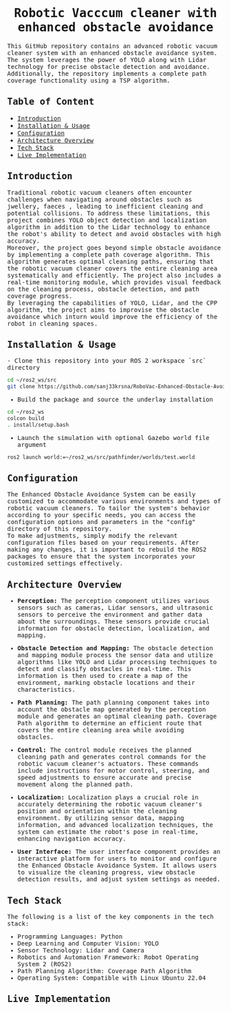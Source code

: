 <div align='center'> 
  <h1><samp> Robotic Vacccum cleaner with enhanced obstacle avoidance </samp></h1> 
</div> 

<samp>This GitHub repository contains an advanced robotic vacuum cleaner system with an enhanced obstacle avoidance system. The system leverages the power of YOLO along with Lidar technology for precise obstacle detection and avoidance. Additionally, the repository implements a complete path coverage functionality using a TSP algorithm.</samp>

## <samp>Table of Content</samp>
- [<samp>Introduction</samp>](#introduction)
- [<samp>Installation & Usage</samp>](#installation--usage)
- [<samp>Configuration</samp>](#configuration)
- [<samp>Architecture Overview</samp>](#architecture-overview)
- [<samp>Tech Stack</samp>](#tech-stack)
- [<samp>Live Implementation</samp>](#live-implementation)

## <samp>Introduction</samp>
<samp>Traditional robotic vacuum cleaners often encounter challenges when navigating around obstacles such as jwellery, faeces , leading to inefficient cleaning and potential collisions. To address these limitations, this project combines  YOLO object detection and localization algorithm in addition to the Lidar technology to enhance the robot's ability to detect and avoid obstacles with high accuracy.<br>
Moreover, the project goes beyond simple obstacle avoidance by implementing a complete path coverage algorithm. This algorithm generates optimal cleaning paths, ensuring that the robotic vacuum cleaner covers the entire cleaning area systematically and efficiently. The project also includes a real-time monitoring module, which provides visual feedback on the cleaning process, obstacle detection, and path coverage progress.<br> 
By leveraging the capabilities of YOLO, Lidar, and the CPP algorithm, the project aims to improvise the obstacle avoidance which inturn would improve the efficiency of the robot in cleaning spaces.</samp>


## <samp>Installation & Usage</samp>
<samp>
- Clone this repository into your ROS 2 workspace `src`  directory

```bash
cd ~/ros2_ws/src 
git clone https://github.com/sanj33krsna/RoboVac-Enhanced-Obstacle-Avoidance
```

- Build the package and source the underlay installation

```bash
cd ~/ros2_ws
colcon build
. install/setup.bash
```
- Launch the simulation with optional Gazebo world file argument

```bash
ros2 launch world:=~/ros2_ws/src/pathfinder/worlds/test.world
```

</samp>

## <samp>Configuration</samp>
<samp>
The Enhanced Obstacle Avoidance System can be easily customized to accommodate various environments and types of robotic vacuum cleaners. To tailor the system's behavior according to your specific needs, you can access the configuration options and parameters in the "config" directory of this repository.
<br>
To make adjustments, simply modify the relevant configuration files based on your requirements. After making any changes, it is important to rebuild the ROS2 packages to ensure that the system incorporates your customized settings effectively.
</samp>

## <samp>Architecture Overview</samp>
<samp>
  
- <b>Perception:</b> The perception component utilizes various sensors such as cameras, Lidar sensors, and ultrasonic sensors to perceive the environment and gather data about the surroundings. These sensors provide crucial information for obstacle detection, localization, and mapping.

- <b>Obstacle Detection and Mapping:</b> The obstacle detection and mapping module process the sensor data and utilize algorithms like YOLO and Lidar processing techniques to detect and classify obstacles in real-time. This information is then used to create a map of the environment, marking obstacle locations and their characteristics.

- <b>Path Planning:</b> The path planning component takes into account the obstacle map generated by the perception module and generates an optimal cleaning path. Coverage Path algorithm to determine an efficient route that covers the entire cleaning area while avoiding obstacles.

- <b>Control:</b> The control module receives the planned cleaning path and generates control commands for the robotic vacuum cleaner's actuators. These commands include instructions for motor control, steering, and speed adjustments to ensure accurate and precise movement along the planned path.

- <b>Localization:</b> Localization plays a crucial role in accurately determining the robotic vacuum cleaner's position and orientation within the cleaning environment. By utilizing sensor data, mapping information, and advanced localization techniques, the system can estimate the robot's pose in real-time, enhancing navigation accuracy.

- <b>User Interface:</b> The user interface component provides an interactive platform for users to monitor and configure the Enhanced Obstacle Avoidance System. It allows users to visualize the cleaning progress, view obstacle detection results, and adjust system settings as needed.

</samp>
  
## <samp>Tech Stack</samp>
<samp>
The following is a list of the key components in the tech stack:

- Programming Languages: Python
- Deep Learning and Computer Vision: YOLO
- Sensor Technology: Lidar and Camera
- Robotics and Automation Framework: Robot Operating System 2 (ROS2)
- Path Planning Algorithm: Coverage Path Algorithm
- Operating System: Compatible with Linux Ubuntu 22.04
</samp>

## <samp>Live Implementation</samp>

